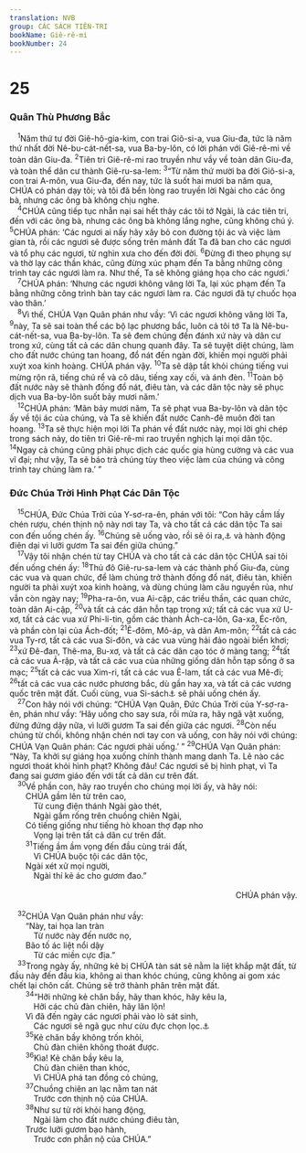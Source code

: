 ```yaml
---
translation: NVB
group: CÁC SÁCH TIÊN-TRI
bookName: Giê-rê-mi 
bookNumber: 24
---
```


<div class="title"><h1>25</h1><h3>Quân Thù Phương Bắc </h3></div>
<span class="verse gie_25_1"> <sup>1</sup>Năm thứ tư đời Giê-hô-gia-kim, con trai Giô-si-a, vua Giu-đa, tức là năm thứ nhất đời Nê-bu-cát-nết-sa, vua Ba-by-lôn, có lời phán với Giê-rê-mi về toàn dân Giu-đa. </span>
<span class="verse gie_25_2"><sup>2</sup>Tiên tri Giê-rê-mi rao truyền như vầy về toàn dân Giu-đa, và toàn thể dân cư thành Giê-ru-sa-lem: </span>
<span class="verse gie_25_3"><sup>3</sup>“Từ năm thứ mười ba đời Giô-si-a, con trai A-môn, vua Giu-đa, đến nay, tức là suốt hai mươi ba năm qua, CHÚA có phán dạy tôi; và tôi đã bền lòng rao truyền lời Ngài cho các ông bà, nhưng các ông bà không chịu nghe. <br/></span>
<span class="verse gie_25_4"> <sup>4</sup>CHÚA cũng tiếp tục nhẫn nại sai hết thảy các tôi tớ Ngài, là các tiên tri, đến với các ông bà, nhưng các ông bà không lắng nghe, cũng không chú ý. </span>
<span class="verse gie_25_5"><sup>5</sup>CHÚA phán: ‘Các ngươi ai nấy hãy xây bỏ con đường tội ác và việc làm gian tà, rồi các ngươi sẽ được sống trên mảnh đất Ta đã ban cho các ngươi và tổ phụ các ngươi, từ nghìn xưa cho đến đời đời. </span>
<span class="verse gie_25_6"><sup>6</sup>Đừng đi theo phụng sự và thờ lạy các thần khác, cũng đừng xúc phạm đến Ta bằng những công trình tay các ngươi làm ra. Như thế, Ta sẽ không giáng họa cho các ngươi.’ <br/></span>
<span class="verse gie_25_7"> <sup>7</sup>CHÚA phán: ‘Nhưng các ngươi không vâng lời Ta, lại xúc phạm đến Ta bằng những công trình bàn tay các ngươi làm ra. Các ngươi đã tự chuốc họa vào thân.’ <br/></span>
<span class="verse gie_25_8"> <sup>8</sup>Vì thế, CHÚA Vạn Quân phán như vầy: ‘Vì các ngươi không vâng lời Ta, </span>
<span class="verse gie_25_9"><sup>9</sup>này, Ta sẽ sai toàn thể các bộ lạc phương bắc, luôn cả tôi tớ Ta là Nê-bu-cát-nết-sa, vua Ba-by-lôn. Ta sẽ đem chúng đến đánh xứ này và dân cư trong xứ, cùng tất cả các dân chung quanh đây. Ta sẽ tuyệt diệt chúng, làm cho đất nước chúng tan hoang, đổ nát đến ngàn đời, khiến mọi người phải xuýt xoa kinh hoàng. CHÚA phán vậy. </span>
<span class="verse gie_25_10"><sup>10</sup>Ta sẽ dập tắt khỏi chúng tiếng vui mừng rộn rã, tiếng chú rể và cô dâu, tiếng xay cối, và ánh đèn. </span>
<span class="verse gie_25_11"><sup>11</sup>Toàn bộ đất nước này sẽ thành đống đổ nát, điêu tàn, và các dân tộc này sẽ phục dịch vua Ba-by-lôn suốt bảy mươi năm.’ <br/></span>
<span class="verse gie_25_12"> <sup>12</sup>CHÚA phán: ‘Mãn bảy mươi năm, Ta sẽ phạt vua Ba-by-lôn và dân tộc ấy về tội ác của chúng, và Ta sẽ khiến đất nước Canh-đê muôn đời tan hoang. </span>
<span class="verse gie_25_13"><sup>13</sup>Ta sẽ thực hiện mọi lời Ta phán về đất nước này, mọi lời ghi chép trong sách này, do tiên tri Giê-rê-mi rao truyền nghịch lại mọi dân tộc. </span>
<span class="verse gie_25_14"><sup>14</sup>Ngay cả chúng cũng phải phục dịch các quốc gia hùng cường và các vua vĩ đại; như vậy, Ta sẽ báo trả chúng tùy theo việc làm của chúng và công trình tay chúng làm ra.’ ” <br/></span>
<div class="title"><h3>Đức Chúa Trời Hình Phạt Các Dân Tộc </h3></div>
<span class="verse gie_25_15"> <sup>15</sup>CHÚA, Đức Chúa Trời của Y-sơ-ra-ên, phán với tôi: “Con hãy cầm lấy chén rượu, chén thịnh nộ này nơi tay Ta, và cho tất cả các dân tộc Ta sai con đến uống chén ấy. </span>
<span class="verse gie_25_16"><sup>16</sup>Chúng sẽ uống vào, rồi sẽ ói ra,<a data-toggle="tooltip" data-placement="bottom" title="Vg và Tg dịch là: bối rối; Syr: sững sờ; LXX: ói ra">⚓</a> và hành động điên dại vì lưỡi gươm Ta sai đến giữa chúng.” <br/></span>
<span class="verse gie_25_17"> <sup>17</sup>Vậy tôi nhận chén từ tay CHÚA và cho tất cả các dân tộc CHÚA sai tôi đến uống chén ấy: </span>
<span class="verse gie_25_18"><sup>18</sup>Thủ đô Giê-ru-sa-lem và các thành phố Giu-đa, cùng các vua và quan chức, để làm chúng trở thành đống đổ nát, điêu tàn, khiến người ta phải xuýt xoa kinh hoàng, và dùng chúng làm câu nguyền rủa, như vẫn còn ngày nay; </span>
<span class="verse gie_25_19"><sup>19</sup>Pha-ra-ôn, vua Ai-cập, các triều thần, các quan chức, toàn dân Ai-cập, </span>
<span class="verse gie_25_20"><sup>20</sup>và tất cả các dân hỗn tạp trong xứ; tất cả các vua xứ U-xơ, tất cả các vua xứ Phi-li-tin, gồm các thành Ách-ca-lôn, Ga-xa, Éc-rôn, và phần còn lại của Ách-đốt; </span>
<span class="verse gie_25_21"><sup>21</sup>Ê-đôm, Mô-áp, và dân Am-môn; </span>
<span class="verse gie_25_22"><sup>22</sup>tất cả các vua Ty-rơ, tất cả các vua Si-đôn, và các vua vùng hải đảo ngoài biển khơi; </span>
<span class="verse gie_25_23"><sup>23</sup>xứ Đê-đan, Thê-ma, Bu-xơ, và tất cả các dân cạo tóc ở màng tang; </span>
<span class="verse gie_25_24"><sup>24</sup>tất cả các vua Ả-rập, và tất cả các vua của những giống dân hỗn tạp sống ở sa mạc; </span>
<span class="verse gie_25_25"><sup>25</sup>tất cả các vua Xim-ri, tất cả các vua Ê-lam, tất cả các vua Mê-đi; </span>
<span class="verse gie_25_26"><sup>26</sup>tất cả các vua các nước phương bắc, dù gần hay xa, và tất cả các vương quốc trên mặt đất. Cuối cùng, vua Si-sách<a data-toggle="tooltip" data-placement="bottom" title="Mật mã của Ba-by-lôn">⚓</a> sẽ phải uống chén ấy. <br/></span>
<span class="verse gie_25_27"> <sup>27</sup>Con hãy nói với chúng: “CHÚA Vạn Quân, Đức Chúa Trời của Y-sơ-ra-ên, phán như vầy: ‘Hãy uống cho say sưa, rồi mửa ra, hãy ngã vật xuống, đừng đứng dậy nữa, vì lưỡi gươm Ta sai đến giữa các ngươi. </span>
<span class="verse gie_25_28"><sup>28</sup>Còn nếu chúng từ chối, không nhận chén nơi tay con và uống, con hãy nói với chúng: CHÚA Vạn Quân phán: Các ngươi phải uống.’ ” </span>
<span class="verse gie_25_29"><sup>29</sup>CHÚA Vạn Quân phán: “Này, Ta khởi sự giáng họa xuống chính thành mang danh Ta. Lẽ nào các ngươi thoát khỏi hình phạt? Không đâu! Các ngươi sẽ bị hình phạt, vì Ta đang sai gươm giáo đến với tất cả dân cư trên đất. <br/></span>
<span class="verse gie_25_30"> <sup>30</sup>Về phần con, hãy rao truyền cho chúng mọi lời ấy, và hãy nói: <br/>  CHÚA gầm lên từ trên cao, <br/>   Từ cung điện thánh Ngài gào thét, <br/>   Ngài gầm rống trên chuồng chiên Ngài, <br/>  Có tiếng giống như tiếng hò khoan thợ đạp nho <br/>   Vọng lại trên tất cả dân cư trên đất. <br/></span>
<span class="verse gie_25_31">  <sup>31</sup>Tiếng ầm ầm vọng đến đầu cùng trái đất, <br/>   Vì CHÚA buộc tội các dân tộc, <br/>  Ngài xét xử mọi người, <br/>   Ngài thí kẻ ác cho gươm đao.” <br/> <aside style="text-align:right;">CHÚA phán vậy. </aside><br/></span>
<span class="verse gie_25_32"> <sup>32</sup>CHÚA Vạn Quân phán như vầy: <br/>  “Này, tai họa lan tràn <br/>   Từ nước này đến nước nọ, <br/>  Bão tố ác liệt nổi dậy <br/>   Từ các miền cực địa.” <br/></span>
<span class="verse gie_25_33"> <sup>33</sup>Trong ngày ấy, những kẻ bị CHÚA tàn sát sẽ nằm la liệt khắp mặt đất, từ đầu này đến đầu kia, không ai than khóc chúng, cũng không ai gom xác chết lại chôn cất. Chúng sẽ trở thành phân trên mặt đất. <br/></span>
<span class="verse gie_25_34">  <sup>34</sup>“Hỡi những kẻ chăn bầy, hãy than khóc, hãy kêu la, <br/>   Hỡi các chủ đàn chiên, hãy lăn lộn! <br/>  Vì đã đến ngày các ngươi phải vào lò sát sinh, <br/>   Các ngươi sẽ ngã gục như cừu đực chọn lọc.<a data-toggle="tooltip" data-placement="bottom" title="Dịch theo LXX. Hy-bá: như bình chén chọn lọc">⚓</a><br/></span>
<span class="verse gie_25_35">  <sup>35</sup>Kẻ chăn bầy không trốn khỏi, <br/>   Chủ đàn chiên không thoát được. <br/></span>
<span class="verse gie_25_36">  <sup>36</sup>Kìa! Kẻ chăn bầy kêu la, <br/>   Chủ đàn chiên than khóc, <br/>   Vì CHÚA phá tan đồng cỏ chúng, <br/></span>
<span class="verse gie_25_37">  <sup>37</sup>Chuồng chiên an lạc nằm tan nát <br/>   Trước cơn thịnh nộ của CHÚA. <br/></span>
<span class="verse gie_25_38">  <sup>38</sup>Như sư tử rời khỏi hang động, <br/>   Ngài làm cho đất nước chúng điêu tàn, <br/>  Trước lưỡi gươm bạo hành, <br/>   Trước cơn phẫn nộ của CHÚA.” <br/></span>

